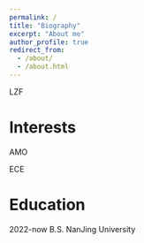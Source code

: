 ```yaml
---
permalink: /
title: "Biography"
excerpt: "About me"
author_profile: true
redirect_from: 
  - /about/
  - /about.html
---
```

LZF


Interests
======
AMO

ECE

Education
======
2022-now B.S. NanJing University